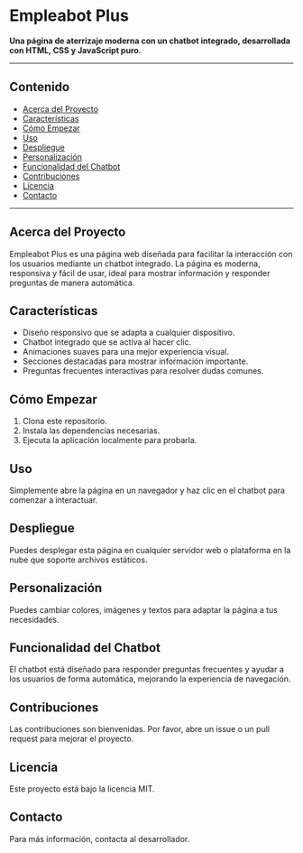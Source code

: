 # Empleabot Plus

**Una página de aterrizaje moderna con un chatbot integrado, desarrollada con HTML, CSS y JavaScript puro.**

---

## Contenido

- [Acerca del Proyecto](#acerca-del-proyecto)
- [Características](#caracteristicas)
- [Cómo Empezar](#como-empezar)
- [Uso](#uso)
- [Despliegue](#despliegue)
- [Personalización](#personalizacion)
- [Funcionalidad del Chatbot](#funcionalidad-del-chatbot)
- [Contribuciones](#contribuciones)
- [Licencia](#licencia)
- [Contacto](#contacto)

---

## Acerca del Proyecto

Empleabot Plus es una página web diseñada para facilitar la interacción con los usuarios mediante un chatbot integrado. La página es moderna, responsiva y fácil de usar, ideal para mostrar información y responder preguntas de manera automática.

## Características

- Diseño responsivo que se adapta a cualquier dispositivo.
- Chatbot integrado que se activa al hacer clic.
- Animaciones suaves para una mejor experiencia visual.
- Secciones destacadas para mostrar información importante.
- Preguntas frecuentes interactivas para resolver dudas comunes.

## Cómo Empezar

1. Clona este repositorio.
2. Instala las dependencias necesarias.
3. Ejecuta la aplicación localmente para probarla.

## Uso

Simplemente abre la página en un navegador y haz clic en el chatbot para comenzar a interactuar.

## Despliegue

Puedes desplegar esta página en cualquier servidor web o plataforma en la nube que soporte archivos estáticos.

## Personalización

Puedes cambiar colores, imágenes y textos para adaptar la página a tus necesidades.

## Funcionalidad del Chatbot

El chatbot está diseñado para responder preguntas frecuentes y ayudar a los usuarios de forma automática, mejorando la experiencia de navegación.

## Contribuciones

Las contribuciones son bienvenidas. Por favor, abre un issue o un pull request para mejorar el proyecto.

## Licencia

Este proyecto está bajo la licencia MIT.

## Contacto

Para más información, contacta al desarrollador.